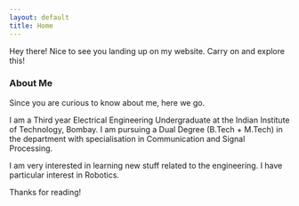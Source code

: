 ```yaml
---
layout: default
title: Home
---
```

	
<p class="message">
  Hey there! Nice to see you landing up on my website. Carry on and explore this!
</p>

###  About Me


Since you are curious to know about me, here we go.

I am a Third year Electrical Engineering Undergraduate at the Indian Institute of Technology, Bombay. I am pursuing a Dual Degree (B.Tech + M.Tech) in the department with specialisation in Communication and Signal Processing.
 
I am very interested in learning new stuff related to the engineering. I have particular interest in Robotics.



Thanks for reading!

